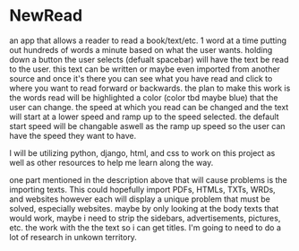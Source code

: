 # NewRead
an app that allows a reader to read a book/text/etc. 1 word at a time putting out hundreds of words a minute based on what the user wants. holding down a button the user selects (defualt spacebar) will have the text be read to the user. this text can be written or maybe even imported from another source and once it's there you can see what you have read and click to where you want to read forward or backwards. the plan to make this work is the words read will be highlighted a color (color tbd maybe blue) that the user can change. the speed at which you read can be changed and the text will start at a lower speed and ramp up to the speed selected. the default start speed will be changable aswell as the ramp up speed so the user can have the speed they want to have.

I will be utilizing python, django, html, and css to work on this project as well as other resources to help me learn along the way.

one part mentioned in the description above that will cause problems is the importing texts. This could hopefully import PDFs, HTMLs, TXTs, WRDs, and websites however each will display a unique problem that must be solved, especially websites. maybe by only looking at the body texts that would work, maybe i need to strip the sidebars, advertisements, pictures, etc. the work with the the text so i can get titles. I'm going to need to do a lot of research in unkown territory.
